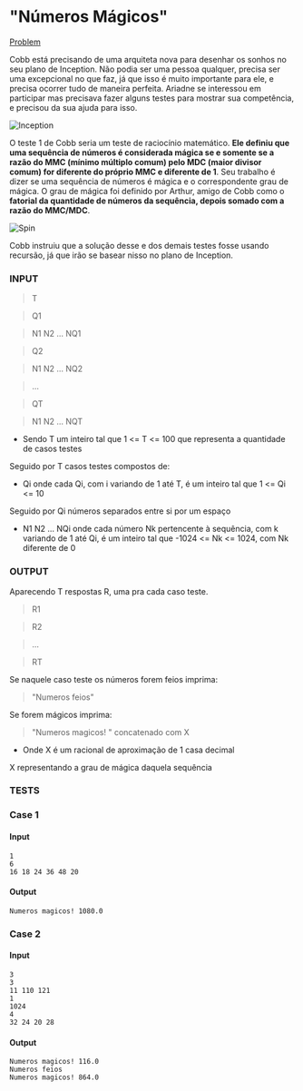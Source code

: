# "Números Mágicos"
[Problem](https://www.dikastis.com.br/problems/01EKMT4Q0V723PQS129YV8MS13)

Cobb está precisando de uma arquiteta nova para desenhar os sonhos no seu plano de Inception. Não podia ser uma pessoa qualquer, precisa ser uma excepcional no que faz, já que isso é muito importante para ele, e precisa ocorrer tudo de maneira perfeita. Ariadne se interessou em participar mas precisava fazer alguns testes para mostrar sua competência, e precisou da sua ajuda para isso.


![Inception](https://media.giphy.com/media/1412QM7NaCZMyc/giphy.gif)


O teste 1 de Cobb seria um teste de raciocínio matemático. **Ele definiu que uma sequência de números é considerada mágica se e somente se a razão do MMC (mínimo múltiplo comum) pelo MDC (maior divisor comum) for diferente do próprio MMC e diferente de 1**. Seu trabalho é dizer se uma sequência de números é mágica e o correspondente grau de mágica. O grau de mágica foi definido por Arthur, amigo de Cobb como o **fatorial da quantidade de números da sequência, depois somado com a razão do MMC/MDC**.


![Spin](https://media.giphy.com/media/9UqRcQHzBou6A/giphy.gif)


Cobb instruiu que a solução desse e dos demais testes fosse usando recursão, já que irão se basear nisso no plano de Inception.

### INPUT
> T

> Q1

> N1 N2 ... NQ1

> Q2

> N1 N2 ... NQ2

> ...

> QT

> N1 N2 ... NQT

* Sendo T um inteiro tal que 1 <= T <= 100 que representa a quantidade de casos testes

Seguido por T casos testes compostos de:



* Qi onde cada Qi, com i variando de 1 até T, é um inteiro tal que
1 <= Qi <= 10

Seguido por Qi números separados entre si por um espaço
* N1 N2 ... NQi onde cada número Nk pertencente à sequência, com k variando de 1 até Qi, é um inteiro tal que -1024 <= Nk <= 1024, com Nk diferente de 0

### OUTPUT

Aparecendo T respostas R, uma pra cada caso teste.

> R1

> R2

> ...

> RT


Se naquele caso teste os números forem feios imprima:

> "Numeros feios"

Se forem mágicos imprima:

> "Numeros magicos! " concatenado com X


* Onde X é um racional de aproximação de 1 casa decimal

X representando a grau de mágica daquela sequência

### TESTS
### Case 1
#### Input
```
1
6
16 18 24 36 48 20
```
#### Output
```
Numeros magicos! 1080.0
```
### Case 2
#### Input
```
3
3
11 110 121
1
1024
4
32 24 20 28
```
#### Output
```
Numeros magicos! 116.0
Numeros feios
Numeros magicos! 864.0
```